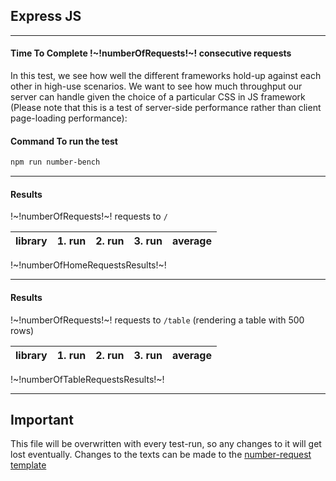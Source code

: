 ## Express JS

---
#### Time To Complete !~!numberOfRequests!~! consecutive requests

In this test, we see how well the different frameworks hold-up against each other in high-use scenarios. We want to see how much throughput our server can handle given the choice of a particular CSS in JS framework (Please note that this is a test of server-side performance rather than client page-loading performance):

#### Command To run the test
```bash
npm run number-bench
```

---

#### Results

!~!numberOfRequests!~! requests to `/`

|library|1. run|2. run|3. run|average|
|-------|-----:|-----:|-----:|------:|
!~!numberOfHomeRequestsResults!~!

---

#### Results

!~!numberOfRequests!~! requests to `/table` (rendering a table with 500 rows)

|library|1. run|2. run|3. run|average|
|-------|-----:|-----:|-----:|------:|
!~!numberOfTableRequestsResults!~!

---

## Important

This file will be overwritten with every test-run, so any changes to it will get lost eventually. Changes to the texts can be made to the [number-request template](./number-requests.template.md)
